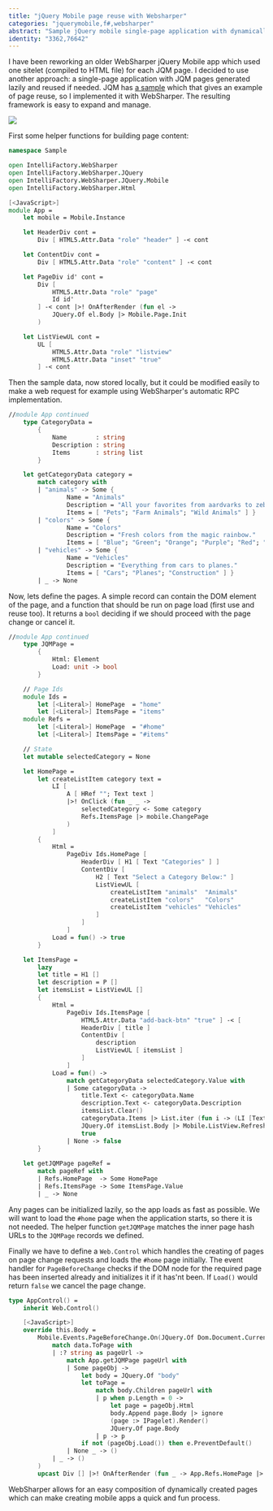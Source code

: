```yaml
---
title: "jQuery Mobile page reuse with Websharper"
categories: "jquerymobile,f#,websharper"
abstract: "Sample jQuery mobile single-page application with dynamically created and reused pages using WebSharper"
identity: "3362,76642"
---
```

I have been reworking an older WebSharper jQuery Mobile app which used one sitelet (compiled to HTML file) for each JQM page. I decided to use another approach: a single-page application with JQM pages generated lazily and reused if needed. JQM has [a sample](http://jquerymobile.com/demos/1.2.1/docs/pages/dynamic-samples/sample-reuse-page.html) which that gives an example of page reuse, so I implemented it with WebSharper. The resulting framework is easy to expand and manage.

<img src="http://i44.tinypic.com/xbbw2b.jpg">

First some helper functions for building page content:

```fsharp
namespace Sample

open IntelliFactory.WebSharper
open IntelliFactory.WebSharper.JQuery
open IntelliFactory.WebSharper.JQuery.Mobile
open IntelliFactory.WebSharper.Html

[<JavaScript>]
module App =
    let mobile = Mobile.Instance

    let HeaderDiv cont =
        Div [ HTML5.Attr.Data "role" "header" ] -< cont

    let ContentDiv cont =
        Div [ HTML5.Attr.Data "role" "content" ] -< cont

    let PageDiv id' cont =
        Div [
            HTML5.Attr.Data "role" "page"
            Id id'
        ] -< cont |>! OnAfterRender (fun el ->
            JQuery.Of el.Body |> Mobile.Page.Init
        ) 

    let ListViewUL cont =
        UL [
            HTML5.Attr.Data "role" "listview"
            HTML5.Attr.Data "inset" "true"
        ] -< cont   
```

Then the sample data, now stored locally, but it could be modified easily to make a web request for example using WebSharper's automatic RPC implementation.

```fsharp
//module App continued
    type CategoryData =
        {
            Name        : string
            Description : string
            Items       : string list
        }

    let getCategoryData category =
        match category with
        | "animals" -> Some { 
                Name = "Animals"
                Description = "All your favorites from aardvarks to zebras."
                Items = [ "Pets"; "Farm Animals"; "Wild Animals" ] }
        | "colors" -> Some { 
                Name = "Colors"
                Description = "Fresh colors from the magic rainbow."
                Items = [ "Blue"; "Green"; "Orange"; "Purple"; "Red"; "Yellow"; "Violet" ] }
        | "vehicles" -> Some { 
                Name = "Vehicles"
                Description = "Everything from cars to planes."
                Items = [ "Cars"; "Planes"; "Construction" ] }
        | _ -> None
```

Now, lets define the pages. A simple record can contain the DOM element of the page, and a function that should be run on page load (first use and reuse too). It returns a `bool` deciding if we should proceed with the page change or cancel it. 

```fsharp
//module App continued
    type JQMPage =
        {
            Html: Element
            Load: unit -> bool
        }

    // Page Ids
    module Ids =
        let [<Literal>] HomePage  = "home"
        let [<Literal>] ItemsPage = "items"
    module Refs =
        let [<Literal>] HomePage  = "#home"
        let [<Literal>] ItemsPage = "#items"

    // State
    let mutable selectedCategory = None

    let HomePage =
        let createListItem category text =
            LI [
                A [ HRef ""; Text text ]
                |>! OnClick (fun _ _ ->
                    selectedCategory <- Some category    
                    Refs.ItemsPage |> mobile.ChangePage
                )
            ] 
        {
            Html =
                PageDiv Ids.HomePage [
                    HeaderDiv [ H1 [ Text "Categories" ] ]
                    ContentDiv [
                        H2 [ Text "Select a Category Below:" ]
                        ListViewUL [
                            createListItem "animals"  "Animals"
                            createListItem "colors"   "Colors"
                            createListItem "vehicles" "Vehicles"
                        ]
                    ]
                ] 
            Load = fun() -> true
        }

    let ItemsPage =
        lazy
        let title = H1 []
        let description = P []
        let itemsList = ListViewUL []
        {
            Html =
                PageDiv Ids.ItemsPage [
                    HTML5.Attr.Data "add-back-btn" "true" ] -< [
                    HeaderDiv [ title ]
                    ContentDiv [
                        description 
                        ListViewUL [ itemsList ]
                    ]
                ]
            Load = fun() ->
                match getCategoryData selectedCategory.Value with
                | Some categoryData ->
                    title.Text <- categoryData.Name
                    description.Text <- categoryData.Description
                    itemsList.Clear()
                    categoryData.Items |> List.iter (fun i -> (LI [Text i]) |> itemsList.Append)
                    JQuery.Of itemsList.Body |> Mobile.ListView.Refresh
                    true
                | None -> false
        }
        
    let getJQMPage pageRef =
        match pageRef with
        | Refs.HomePage  -> Some HomePage
        | Refs.ItemsPage -> Some ItemsPage.Value
        | _ -> None
```

Any pages can be initialized lazily, so the app loads as fast as possible. We will want to load the `#home` page when the application starts, so there it is not needed. The helper function `getJQMPage` matches the inner page hash URLs to the `JQMPage` records we defined.

Finally we have to define a `Web.Control` which handles the creating of pages on page change requests and loads the `#home` page initially. The event handler for `PageBeforeChange` checks if the DOM node for the required page has been inserted already and initializes it if it has'nt been. If `Load()` would return `false` we cancel the page change.

```fsharp
type AppControl() =
    inherit Web.Control()

    [<JavaScript>]
    override this.Body =
        Mobile.Events.PageBeforeChange.On(JQuery.Of Dom.Document.Current, fun (e, data) ->
            match data.ToPage with
            | :? string as pageUrl -> 
                match App.getJQMPage pageUrl with
                | Some pageObj ->
                    let body = JQuery.Of "body"                  
                    let toPage =
                        match body.Children pageUrl with
                        | p when p.Length = 0 ->
                            let page = pageObj.Html
                            body.Append page.Body |> ignore
                            (page :> IPagelet).Render()
                            JQuery.Of page.Body
                        | p -> p
                    if not (pageObj.Load()) then e.PreventDefault()
                | None _ -> ()
            | _ -> ()
        )
        upcast Div [] |>! OnAfterRender (fun _ -> App.Refs.HomePage |> App.mobile.ChangePage)
```

WebSharper allows for an easy composition of dynamically created pages which can make creating mobile apps a quick and fun process.
